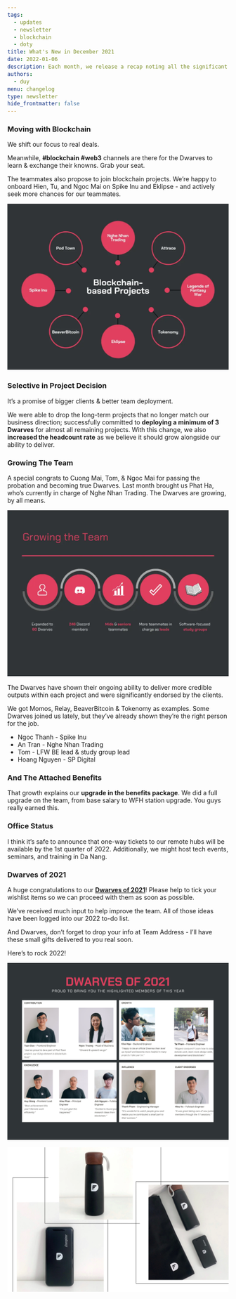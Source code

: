 ```yaml
---
tags: 
  - updates
  - newsletter
  - blockchain
  - doty
title: What's New in December 2021
date: 2022-01-06
description: Each month, we release a recap noting all the significant changes with our company and our team. December 2022 will go over our growth in blockchain, team members, upgrade on the benefits packages. 
authors: 
  - duy
menu: changelog
type: newsletter
hide_frontmatter: false
---
```


### Moving with Blockchain
We shift our focus to real deals. 

Meanwhile, **#blockchain** **#web3** channels are there for the Dwarves to learn & exchange their knowns. Grab your seat.

The teammates also propose to join blockchain projects. We’re happy to onboard Hien, Tu, and Ngoc Mai on Spike Inu and Eklipse - and actively seek more chances for our teammates.

![blockchain](assets/2021-whats-new-december_2021-december-all-hands-meeting_61172e1155a4a184faddc31bf62d492b_md5.webp)

### Selective in Project Decision
It’s a promise of bigger clients & better team deployment.

We were able to drop the long-term projects that no longer match our business direction; successfully committed to **deploying a minimum of 3 Dwarves** for almost all remaining projects. With this change, we also **increased the headcount rate** as we believe it should grow alongside our ability to deliver.

### Growing The Team
A special congrats to Cuong Mai, Tom, & Ngoc Mai for passing the probation and becoming true Dwarves. Last month brought us Phat Ha, who’s currently in charge of Nghe Nhan Trading. The Dwarves are growing, by all means. 

![team](assets/2021-whats-new-december_2021-december-all-hands-meeting_e3077e1e538246f43986740a60bbe2a8_md5.webp)

The Dwarves have shown their ongoing ability to deliver more credible outputs within each project and were significantly endorsed by the clients.

We got Momos, Relay, BeaverBitcoin & Tokenomy as examples. Some Dwarves joined us lately, but they’ve already shown they’re the right person for the job.

* Ngoc Thanh - Spike Inu
* An Tran - Nghe Nhan Trading
* Tom - LFW BE lead & study group lead
* Hoang Nguyen - SP Digital

### And The Attached Benefits
That growth explains our **upgrade in the benefits package**. We did a full upgrade on the team, from base salary to WFH station upgrade. You guys really earned this. 

### Office Status
I think it’s safe to announce that one-way tickets to our remote hubs will be available by the 1st quarter of 2022. Additionally, we might host tech events, seminars, and training in Da Nang. 

### Dwarves of 2021
A huge congratulations to our **[Dwarves of 2021](/37bc743333e34e89b93f52147055d17b)**! Please help to tick your wishlist items so we can proceed with them as soon as possible.

We’ve received much input to help improve the team. All of those ideas have been logged into our 2022 to-do list.

And Dwarves, don’t forget to drop your info at Team Address - I’ll have these small gifts delivered to you real soon.

Here’s to rock 2022!

![doty](assets/2021-doty.png)

![merch](assets/2021-whats-new-december_2021-december-all-hands-meeting_fd61221cb31785842fecd3ff2339aab6_md5.webp)